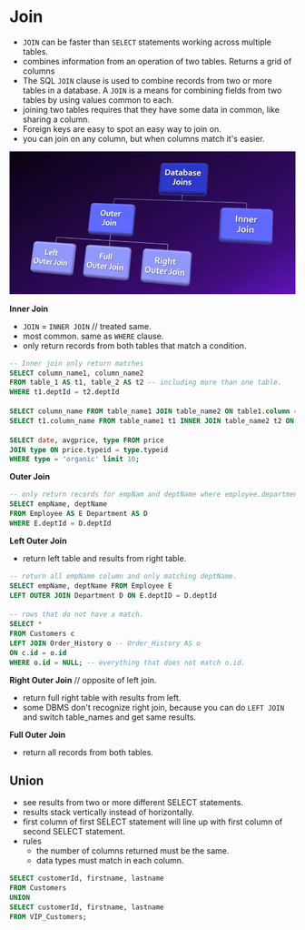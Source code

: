# Join

- `JOIN` can be faster than `SELECT` statements working across multiple tables.
- combines information from an operation of two tables. Returns a grid of columns
- The SQL `JOIN` clause is used to combine records from two or more tables in a database. A `JOIN` is a means for combining fields from two tables by using values common to each.
- joining two tables requires that they have some data in common, like sharing a column.
- Foreign keys are easy to spot an easy way to join on.
- you can join on any column, but when columns match it's easier.

<img src="../images/joins.png" alt="sql table joins">

**Inner Join**

- `JOIN` = `INNER JOIN` // treated same.
- most common. same as `WHERE` clause.
- only return records from both tables that match a condition.

```sql
-- Inner join only return matches
SELECT column_name1, column_name2
FROM table_1 AS t1, table_2 AS t2 -- including more than one table.
WHERE t1.deptId = t2.deptId

SELECT column_name FROM table_name1 JOIN table_name2 ON table1.column = table2.column;
SELECT t1.column_name FROM table_name1 t1 INNER JOIN table_name2 t2 ON t1.column = t2.column; -- same as JOIN.

SELECT date, avgprice, type FROM price
JOIN type ON price.typeid = type.typeid
WHERE type = 'organic' limit 10;
```

**Outer Join**

```sql
-- only return records for empNam and deptName where employee.departmentId matches department.departmentId
SELECT empName, deptName
FROM Employee AS E Department AS D
WHERE E.deptId = D.deptId
```

**Left Outer Join**

- return left table and results from right table.

```sql
-- return all empName column and only matching deptName.
SELECT empName, deptName FROM Employee E
LEFT OUTER JOIN Department D ON E.deptID = D.deptId

-- rows that do not have a match.
SELECT *
FROM Customers c
LEFT JOIN Order_History o -- Order_History AS o
ON c.id = o.id
WHERE o.id = NULL; -- everything that does not match o.id.
```

**Right Outer Join** // opposite of left join.

- return full right table with results from left.
- some DBMS don't recognize right join, because you can do `LEFT JOIN` and switch table_names and get same results.

**Full Outer Join**

- return all records from both tables.

## Union

- see results from two or more different SELECT statements.
- results stack vertically instead of horizontally.
- first column of first SELECT statement will line up with first column of second SELECT statement.
- rules
  - the number of columns returned must be the same.
  - data types must match in each column.

```sql
SELECT customerId, firstname, lastname
FROM Customers
UNION
SELECT customerId, firstname, lastname
FROM VIP_Customers;
```

